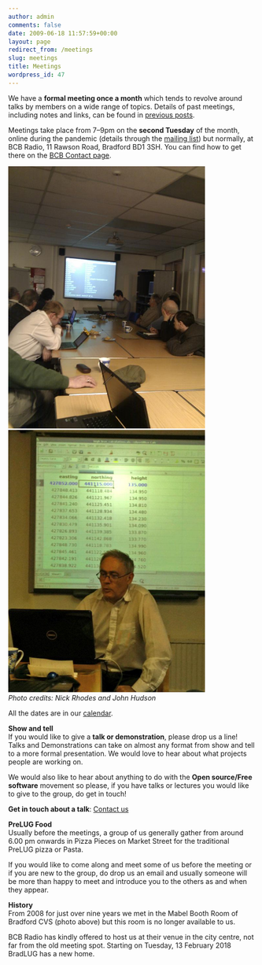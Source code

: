 ```yaml
---
author: admin
comments: false
date: 2009-06-18 11:57:59+00:00
layout: page
redirect_from: /meetings
slug: meetings
title: Meetings
wordpress_id: 47
---
```


We have a **formal meeting once a month** which tends to revolve around talks by members on a wide range of topics. Details of past meetings, including notes and links, can be found in [previous posts](/category/past-meetings).

Meetings take place from 7–9pm on the **second Tuesday** of the month, online during the pandemic (details through the [mailing list](https://mailman.lug.org.uk/mailman/listinfo/bradford)) but normally, at BCB Radio, 11 Rawson Road, Bradford BD1 3SH. You can find how to get there on the [BCB Contact page](http://www.bcbradio.co.uk/contact/).

<a href="https://twitter.com/NGRhodes/status/273878185584758784"><img src="/images/281112_nick.jpg" width="400px"/></a><a href="https://twitter.com/bradlug/status/607987734637101056"><img src="/images/080615.jpg" width="400px"/></a>  
<i>Photo credits: Nick Rhodes and John Hudson</i>

All the dates are in our [calendar](https://www.google.com/calendar/embed?src=j0levg4c0p2op08nf5elp3u50k%40group.calendar.google.com&ctz=Europe/London).

**Show and tell**  
If you would like to give a **talk or demonstration**, please drop us a line! Talks and Demonstrations can take on almost any format from show and tell to a more formal presentation. We would love to hear about what projects people are working on.

We would also like to hear about anything to do with the **Open source/Free software** movement so please, if you have talks or lectures you would like to give to the group, do get in touch!

**Get in touch about a talk**: [Contact us](/contact)

**PreLUG Food**  
Usually before the meetings, a group of us generally gather from around 6.00 pm onwards in Pizza Pieces on Market Street for the traditional PreLUG pizza or Pasta.

If you would like to come along and meet some of us before the meeting or if you are new to the group, do drop us an email and usually someone will be more than happy to meet and introduce you to the others as and when they appear.

**History**  
From 2008 for just over nine years we met in the Mabel Booth Room of Bradford CVS (photo above) but this room is no longer available to us.

BCB Radio has kindly offered to host us at their venue in the city centre, not far from the old meeting spot. Starting on Tuesday, 13 February 2018 BradLUG has a new home.

